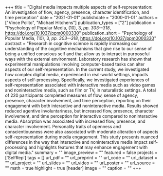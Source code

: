 +++
title = "Digital media impacts multiple aspects of self-representation: An investigation of flow, agency, presence, character identification, and time perception"
date = "2021-01-01"
publishdate = "2000-01-01"
authors = ["Vince Polito", "Michael Hitchens"]
publication_types = ["2"]
publication = "Psychology of Popular Media, (10), 3, _pp. 303--318_, https://doi.org/10.1037/ppm0000330"
publication_short = "Psychology of Popular Media, (10), 3, _pp. 303--318_, https://doi.org/10.1037/ppm0000330"
abstract = "Research in cognitive science is rapidly increasing our understanding of the cognitive mechanisms that give rise to our sense of being a unified conscious self and that allow us to interact in purposeful ways with the external environment. Laboratory research has shown that experimental manipulations involving computer-based tasks can alter aspects of our self-representation. In the current study, we investigated how complex digital media, experienced in real-world settings, impacts aspects of self-processing. Specifically, we investigated experiences of self-representation associated with interactive media such as video games and noninteractive media, such as film or TV, in naturalistic settings. A total of 220 participants completed measures of flow, sense of agency, presence, character involvement, and time perception, reporting on their engagement with both interactive and noninteractive media. Results showed reduced agentive involuntariness, but increased flow, presence, character involvement, and time perception for interactive compared to noninteractive media. Absorption was associated with increased flow, presence, and character involvement. Personality traits of openness and conscientiousness were also associated with moderate alteration of aspects self-representation during media engagement. This study presents nuanced differences in the way that interactive and noninteractive media impact self-processing and highlights features that may enhance engagement with digital media."
summary = ""
image_preview = ""
featured = false
projects = ['SelfRep']
tags = []
url_pdf = ""
url_preprint = ""
url_code = ""
url_dataset = ""
url_project = ""
url_slides = ""
url_video = ""
url_poster = ""
url_source = ""
math = true
highlight = true
[header]
image = ""
caption = ""
+++
